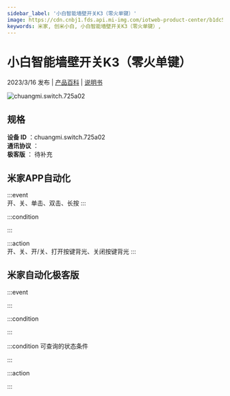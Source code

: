```yaml
---
sidebar_label: '小白智能墙壁开关K3（零火单键）'
image: https://cdn.cnbj1.fds.api.mi-img.com/iotweb-product-center/b1dc56359948e2b7d7b75a6f406d40a8_1665397768834.png?GalaxyAccessKeyId=AKVGLQWBOVIRQ3XLEW&Expires=9223372036854775807&Signature=uY0QhDGf2AtFp+dGfzYvO5JZxKs=
keywords: 米家, 创米小白, 小白智能墙壁开关K3（零火单键）, 
---
```

# 小白智能墙壁开关K3（零火单键）

2023/3/16 发布 | [产品百科](https://home.mi.com/webapp/content/baike/product/index.html?model=chuangmi.switch.725a02/) | [说明书](https://home.mi.com/views/introduction.html?model=chuangmi.switch.725a02&region=cn)

![chuangmi.switch.725a02](https://cdn.cnbj1.fds.api.mi-img.com/iotweb-product-center/b1dc56359948e2b7d7b75a6f406d40a8_1665397768834.png?GalaxyAccessKeyId=AKVGLQWBOVIRQ3XLEW&Expires=9223372036854775807&Signature=uY0QhDGf2AtFp+dGfzYvO5JZxKs=)

## 规格  
> 
**设备 ID** ：chuangmi.switch.725a02  
**通讯协议** ：  
**极客版**  ： 待补充 


## 米家APP自动化  

:::event  
开、关、单击、双击、长按
:::

:::condition  

:::

:::action   
开、关、开/关、打开按键背光、关闭按键背光
:::

## 米家自动化极客版  

:::event  

:::

:::condition  

:::

:::condition 可查询的状态条件  

:::

:::action  

:::

        
